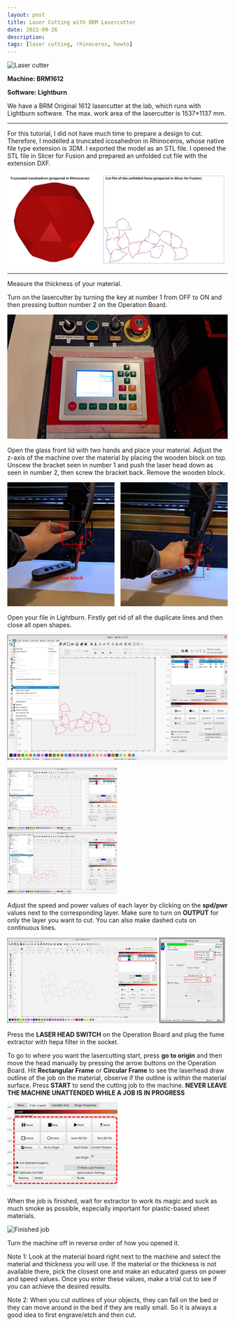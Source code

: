 ```yaml
---
layout: post
title: Laser Cutting with BRM Lasercutter
date: 2022-09-26
description:
tags: [laser cutting, rhinoceros, howto]
---
```


![Laser cutter](/assets/images/2022-09-26-lasercutting/20220927_150303.jpg "Laser cutter")

**Machine: BRM1612**

**Software: Lightburn**

We have a BRM Original 1612 lasercutter at the lab, which runs with Lightburn software. The max. work area of the lasercutter is 1537*1137 mm.

---

For this tutorial, I did not have much time to prepare a design to cut. Therefore, I modelled a truncated icosahedron in Rhinoceros, whose native file type extension is 3DM. I exported the model as an STL file. I opened the STL file in Slicer for Fusion and prepared an unfolded cut file with the extension DXF.

[![Truncated icosahedron](/assets/images/2022-09-26-lasercutting/icosahedron.jpg "Truncated icosahedron")](/assets/images/2022-09-26-lasercutting/icosahedron.jpg)

---

Measure the thickness of your material.

Turn on the lasercutter by turning the key at number 1 from OFF to ON and then pressing button number 2 on the Operation Board.

![Lasercutter operator board](/assets/images/2022-09-26-lasercutting/20220923_114516.jpg "Lasercutter operator board")

Open the glass front lid with two hands and place your material. Adjust the z-axis of the machine over the material by placing the wooden block on top. Unscew the bracket seen in number 1 and push the laser head down as seen in number 2, then screw the bracket back. Remove the wooden block.

![Z-axis adjustment](/assets/images/2022-09-26-lasercutting/z-axis.jpg "Z-axis adjustment")

Open your file in Lightburn. Firstly get rid of all the duplicate lines and then close all open shapes.

[<img src="/assets/images/2022-09-26-lasercutting/1.jpg" alt="Lightburn 1"/>](/assets/images/2022-09-26-lasercutting/1.jpg)

[<img src="/assets/images/2022-09-26-lasercutting/2.jpg" alt="Lightburn 2" width="49.75%"/>](/assets/images/2022-09-26-lasercutting/2.jpg)
[<img src="/assets/images/2022-09-26-lasercutting/3.jpg" alt="Lightburn 3" width="49.75%"/>](/assets/images/2022-09-26-lasercutting/3.jpg)

Adjust the speed and power values of each layer by clicking on the **spd/pwr** values next to the corresponding layer. Make sure to turn on **OUTPUT** for only the layer you want to cut. You can also make dashed cuts on continuous lines.

[<img src="/assets/images/2022-09-26-lasercutting/4.jpg" alt="Lightburn 4" width="68%"/>](/assets/images/2022-09-26-lasercutting/4.jpg)
[<img src="/assets/images/2022-09-26-lasercutting/5.jpg" alt="Lightburn 5" width="30%"/>](/assets/images/2022-09-26-lasercutting/5.jpg)

Press the **LASER HEAD SWITCH** on the Operation Board and plug the fume extractor with hepa filter in the socket.

To go to where you want the lasercutting start, press **go to origin** and then move the head manually by pressing the arrow buttons on the Operation Board. Hit **Rectangular Frame** or **Circular Frame** to see the laserhead draw outline of the job on the material, observe if the outline is within the material surface. Press **START** to send the cutting job to the machine. **NEVER LEAVE THE MACHINE UNATTENDED WHILE A JOB IS IN PROGRESS**

<img src="/assets/images/2022-09-26-lasercutting/6.jpg" alt="Lightburn 6" width="50%"/>

When the job is finished, wait for extractor to work its magic and suck as much smoke as possible, especially important for plastic-based sheet materials.

![Finished job](/assets/images/2022-09-26-lasercutting/20220923_122124.jpg "Finished job")

Turn the machine off in reverse order of how you opened it.

Note 1: Look at the material board right next to the machine and select the material and thickness you will use. If the material or the thickness is not available there, pick the closest one and make an educated guess on power and speed values. Once you enter these values, make a trial cut to see if you can achieve the desired results.

Note 2: When you cut outlines of your objects, they can fall on the bed or they can move around in the bed if they are really small. So it is always a good idea to first engrave/etch and then cut.